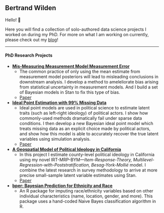 ## Bertrand Wilden

Hello! 👋

Here you will find a collection of solo-authored data science projects I worked on during my PhD. For more on what I am working on currently, please check out my [blog](https://www.bwilden.com/blog)!

---

#### PhD Research Projects

- [**Mis-Measuring Measurement Model Measurement Error**](https://github.com/bwilden/bayes-measurement-error)
  - The common practice of only using the mean estimate from measurement model posteriors will lead to misleading conclusions in downstream analysis. I develop a method to ameleliorate bias arising from statistical uncertainty in measurement models. And I build a set of Bayesian models in Stan to fix this type of bias.
  - [Paper](https://github.com/bwilden/bayes-measurement-error/blob/main/paper.pdf)
- [**Ideal Point Estimation with 99% Missing Data**](https://github.com/bwilden/abstention-ideal)
  - Ideal point models are used in political science to estimate latent traits (such as left-right ideology) of political actors. I show how commonly-used methods dramatically fail under sparse data conditions. I then develop a new Bayesian ideal point model which treats missing data as an explicit choice made by political actors, and show how this model is able to accurately recover the true latent variables using simulation analysis.
  - [Paper](https://github.com/bwilden/abstention-ideal/blob/main/paper.pdf)
- [**A Geospatial Model of Political Ideology in California**](https://github.com/bwilden/irt-mrp-bym)
  - In this project I estimate county-level political ideology in California using my novel IRT-MRP-BYM—*Item-Response-Theory, Multilevel-Regression-with-Poststratification, Besag-York-Mollié* model. I combine the latest research in survey methodology to arrive at more precise small-sample latent variable estimates using Stan.
  - [Paper](https://github.com/bwilden/irt-mrp-bym/blob/main/paper.pdf)
- [**bper: Bayesian Prediction for Ethnicity and Race**](https://github.com/bwilden/bper)
  - An R package for imputing race/ethnicity variables based on other individual characteristics (name, location, gender, and more). This package uses a hand-coded Naive Bayes classification algorithm in R.


<!--
**bwilden/bwilden** is a ✨ _special_ ✨ repository because its `README.md` (this file) appears on your GitHub profile.

Here are some ideas to get you started:

- 🔭 I’m currently working on ...
- 🌱 I’m currently learning ...
- 👯 I’m looking to collaborate on ...
- 🤔 I’m looking for help with ...
- 💬 Ask me about ...
- 📫 How to reach me: ...
- 😄 Pronouns: ...
- ⚡ Fun fact: ...
-->
